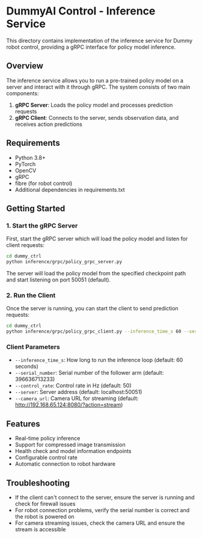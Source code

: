 # DummyAI Control - Inference Service

This directory contains implementation of the inference service for Dummy robot control, providing a gRPC interface for policy model inference.

## Overview

The inference service allows you to run a pre-trained policy model on a server and interact with it through gRPC. The system consists of two main components:

1. **gRPC Server**: Loads the policy model and processes prediction requests
2. **gRPC Client**: Connects to the server, sends observation data, and receives action predictions

## Requirements

- Python 3.8+
- PyTorch
- OpenCV
- gRPC
- fibre (for robot control)
- Additional dependencies in requirements.txt

## Getting Started

### 1. Start the gRPC Server

First, start the gRPC server which will load the policy model and listen for client requests:

```bash
cd dummy_ctrl
python inference/grpc/policy_grpc_server.py
```

The server will load the policy model from the specified checkpoint path and start listening on port 50051 (default).

### 2. Run the Client

Once the server is running, you can start the client to send prediction requests:

```bash
cd dummy_ctrl
python inference/grpc/policy_grpc_client.py --inference_time_s 60 --serial_number 396636713233 --control_rate 50
```

### Client Parameters

- `--inference_time_s`: How long to run the inference loop (default: 60 seconds)
- `--serial_number`: Serial number of the follower arm (default: 396636713233)
- `--control_rate`: Control rate in Hz (default: 50)
- `--server`: Server address (default: localhost:50051)
- `--camera_url`: Camera URL for streaming (default: http://192.168.65.124:8080/?action=stream)

## Features

- Real-time policy inference
- Support for compressed image transmission
- Health check and model information endpoints
- Configurable control rate
- Automatic connection to robot hardware

## Troubleshooting

- If the client can't connect to the server, ensure the server is running and check for firewall issues
- For robot connection problems, verify the serial number is correct and the robot is powered on
- For camera streaming issues, check the camera URL and ensure the stream is accessible
